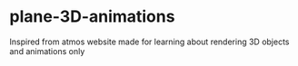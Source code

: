 # plane-3D-animations
Inspired from atmos website
made for learning about rendering 3D objects and animations only
